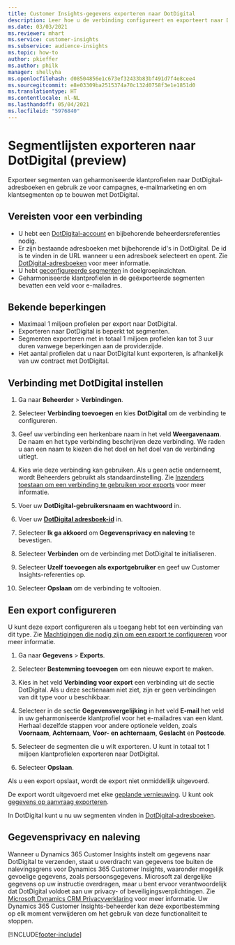 ```yaml
---
title: Customer Insights-gegevens exporteren naar DotDigital
description: Leer hoe u de verbinding configureert en exporteert naar DotDigital.
ms.date: 03/03/2021
ms.reviewer: mhart
ms.service: customer-insights
ms.subservice: audience-insights
ms.topic: how-to
author: pkieffer
ms.author: philk
manager: shellyha
ms.openlocfilehash: d08504856e1c673ef32433b83bf491d7f4e8cee4
ms.sourcegitcommit: e8e03309ba2515374a70c132d0758f3e1e1851d0
ms.translationtype: HT
ms.contentlocale: nl-NL
ms.lasthandoff: 05/04/2021
ms.locfileid: "5976840"
---
```

# <a name="export-segment-lists-to-dotdigital-preview"></a>Segmentlijsten exporteren naar DotDigital (preview)

Exporteer segmenten van geharmoniseerde klantprofielen naar DotDigital-adresboeken en gebruik ze voor campagnes, e-mailmarketing en om klantsegmenten op te bouwen met DotDigital. 

## <a name="prerequisites-for-a-connection"></a>Vereisten voor een verbinding

-   U hebt een [DotDigital-account](https://dotdigital.com/) en bijbehorende beheerdersreferenties nodig.
-   Er zijn bestaande adresboeken met bijbehorende id's in DotDigital. De id is te vinden in de URL wanneer u een adresboek selecteert en opent. Zie [DotDigital-adresboeken](https://support.dotdigital.com/hc/articles/212211968-Creating-an-address-book) voor meer informatie.
-   U hebt [geconfigureerde segmenten](segments.md) in doelgroepinzichten.
-   Geharmoniseerde klantprofielen in de geëxporteerde segmenten bevatten een veld voor e-mailadres.

## <a name="known-limitations"></a>Bekende beperkingen

- Maximaal 1 miljoen profielen per export naar DotDigital.
- Exporteren naar DotDigital is beperkt tot segmenten.
- Segmenten exporteren met in totaal 1 miljoen profielen kan tot 3 uur duren vanwege beperkingen aan de providerzijde. 
- Het aantal profielen dat u naar DotDigital kunt exporteren, is afhankelijk van uw contract met DotDigital.

## <a name="set-up-connection-to-dotdigital"></a>Verbinding met DotDigital instellen

1. Ga naar **Beheerder** > **Verbindingen**.

1. Selecteer **Verbinding toevoegen** en kies **DotDigital** om de verbinding te configureren.

1. Geef uw verbinding een herkenbare naam in het veld **Weergavenaam**. De naam en het type verbinding beschrijven deze verbinding. We raden u aan een naam te kiezen die het doel en het doel van de verbinding uitlegt.

1. Kies wie deze verbinding kan gebruiken. Als u geen actie onderneemt, wordt Beheerders gebruikt als standaardinstelling. Zie [Inzenders toestaan om een verbinding te gebruiken voor exports](connections.md#allow-contributors-to-use-a-connection-for-exports) voor meer informatie.

1. Voer uw **DotDigital-gebruikersnaam en wachtwoord** in.

1. Voer uw **[DotDigital adresboek-id](https://support.dotdigital.com/hc/articles/212211968-Creating-an-address-book)** in.

1. Selecteer **Ik ga akkoord** om **Gegevensprivacy en naleving** te bevestigen.

1. Selecteer **Verbinden** om de verbinding met DotDigital te initialiseren.

1. Selecteer **Uzelf toevoegen als exportgebruiker** en geef uw Customer Insights-referenties op.

1. Selecteer **Opslaan** om de verbinding te voltooien. 

## <a name="configure-an-export"></a>Een export configureren

U kunt deze export configureren als u toegang hebt tot een verbinding van dit type. Zie [Machtigingen die nodig zijn om een export te configureren](export-destinations.md#set-up-a-new-export) voor meer informatie.

1. Ga naar **Gegevens** > **Exports**.

1. Selecteer **Bestemming toevoegen** om een nieuwe export te maken.

1. Kies in het veld **Verbinding voor export** een verbinding uit de sectie DotDigital. Als u deze sectienaam niet ziet, zijn er geen verbindingen van dit type voor u beschikbaar.


1. Selecteer in de sectie **Gegevensvergelijking** in het veld **E-mail** het veld in uw geharmoniseerde klantprofiel voor het e-mailadres van een klant. Herhaal dezelfde stappen voor andere optionele velden, zoals **Voornaam**, **Achternaam**, **Voor- en achternaam**, **Geslacht** en **Postcode**.

1. Selecteer de segmenten die u wilt exporteren. U kunt in totaal tot 1 miljoen klantprofielen exporteren naar DotDigital.

1. Selecteer **Opslaan**.

Als u een export opslaat, wordt de export niet onmiddellijk uitgevoerd.

De export wordt uitgevoerd met elke [geplande vernieuwing](system.md#schedule-tab). U kunt ook [gegevens op aanvraag exporteren](export-destinations.md#run-exports-on-demand). 
 
In DotDigital kunt u nu uw segmenten vinden in [DotDigital-adresboeken](https://support.dotdigital.com/hc/articles/212211968-Creating-an-address-book).


## <a name="data-privacy-and-compliance"></a>Gegevensprivacy en naleving

Wanneer u Dynamics 365 Customer Insights instelt om gegevens naar DotDigital te verzenden, staat u overdracht van gegevens toe buiten de nalevingsgrens voor Dynamics 365 Customer Insights, waaronder mogelijk gevoelige gegevens, zoals persoonsgegevens. Microsoft zal dergelijke gegevens op uw instructie overdragen, maar u bent ervoor verantwoordelijk dat DotDigital voldoet aan uw privacy- of beveiligingsverplichtingen. Zie [Microsoft Dynamics CRM Privacyverklaring](https://go.microsoft.com/fwlink/?linkid=396732) voor meer informatie.
Uw Dynamics 365 Customer Insights-beheerder kan deze exportbestemming op elk moment verwijderen om het gebruik van deze functionaliteit te stoppen.


[!INCLUDE[footer-include](../includes/footer-banner.md)]
